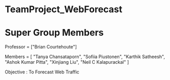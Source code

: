 # TeamProject_WebForecast
# Super Group Members
Professor = ["Brian Courtehoute"]

Members = [
    "Tanya Chansataporn",
    "Sofiia Piustonen",
    "Karthik Satheesh",
    "Ashok Kumar Pitta",
    "Xinjiang Liu",
    "Neil C Kalapurackal"
]

Objective : To Forecast Web Traffic

